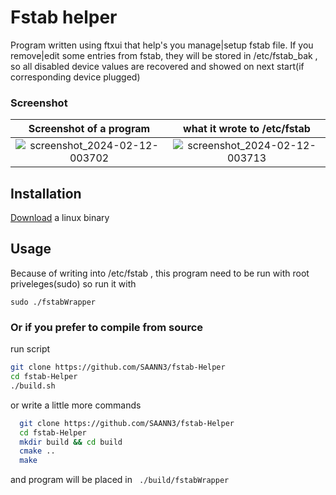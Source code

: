 # Fstab helper
Program written using ftxui that help's you manage|setup fstab file.
If you remove|edit some entries from fstab, they will be stored in /etc/fstab_bak , so all disabled device values are recovered and showed on next start(if corresponding device plugged)
### Screenshot
Screenshot of a program           |  what it wrote to /etc/fstab
:-------------------------:|:-------------------------:
![screenshot_2024-02-12-003702](https://github.com/SAANN3/fstab-Helper/assets/95036865/d5c2c4d8-a943-40e6-841b-5d52687858e3) | ![screenshot_2024-02-12-003713](https://github.com/SAANN3/fstab-Helper/assets/95036865/ffbeb9a5-fbb8-480c-b041-cd4f6c176926)
## Installation
[Download](https://github.com/SAANN3/fstab-Helper/releases) a linux binary 
## Usage
Because of writing into /etc/fstab , this program need to be run with root priveleges(sudo)
so run it with 
```
sudo ./fstabWrapper
```
### Or if you prefer to compile from source
run script 
```bash
git clone https://github.com/SAANN3/fstab-Helper
cd fstab-Helper
./build.sh
```
or write a little more commands
```bash
  git clone https://github.com/SAANN3/fstab-Helper
  cd fstab-Helper
  mkdir build && cd build
  cmake ..
  make
```
and program will be placed in ``` ./build/fstabWrapper```

